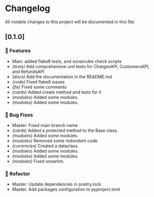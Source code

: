 # Changelog

All notable changes to this project will be documented in this file.

## [0.1.0]

### 🚀 Features

- Main: added flake8 tests, and sonarcube check scripts
- *(tests)* Add comprehensive unit tests for ChargesAPI, CustomersAPI, and RefundsAPI
- *(docs)* Add the documentation in the README.md
- *(code)* Fixed flake8 issues
- *(fix)* Fixed some comments
- *(cards)* Added create method and tests for it
- *(modules)* Added some modules.
- *(modules)* Added some modules.

### 🐛 Bug Fixes

- Master: Fixed main branch name
- *(cards)* Added a protected method to the Base class.
- *(mudules)* Added some modules.
- *(mudules)* Removed some redundant code.
- *(currencies)* Created a dataclass.
- *(modules)* Added some modules.
- *(modules)* Added some modules.
- *(modules)* Fixed sonarlint.

### 🚜 Refactor

- Master: Update dependencies in poetry.lock
- Master: Add packages configuration to pyproject.toml

<!-- generated by git-cliff -->
